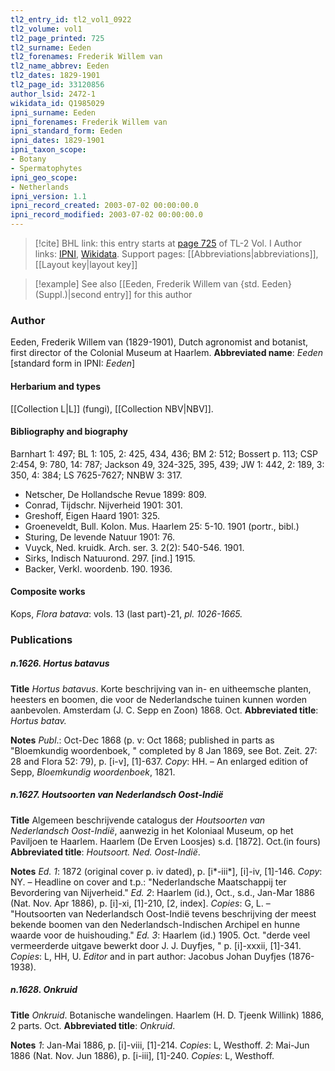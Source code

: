```yaml
---
tl2_entry_id: tl2_vol1_0922
tl2_volume: vol1
tl2_page_printed: 725
tl2_surname: Eeden
tl2_forenames: Frederik Willem van
tl2_name_abbrev: Eeden
tl2_dates: 1829-1901
tl2_page_id: 33120856
author_lsid: 2472-1
wikidata_id: Q1985029
ipni_surname: Eeden
ipni_forenames: Frederik Willem van
ipni_standard_form: Eeden
ipni_dates: 1829-1901
ipni_taxon_scope: 
- Botany
- Spermatophytes
ipni_geo_scope: 
- Netherlands
ipni_version: 1.1
ipni_record_created: 2003-07-02 00:00:00.0
ipni_record_modified: 2003-07-02 00:00:00.0
---
```


> [!cite] BHL link: this entry starts at [page 725](https://www.biodiversitylibrary.org/page/33120856) of TL-2 Vol. I
> Author links: [IPNI](https://www.ipni.org/a/2472-1), [Wikidata](https://www.wikidata.org/wiki/Q1985029). Support pages: [[Abbreviations|abbreviations]], [[Layout key|layout key]]

> [!example] See also [[Eeden, Frederik Willem van {std. Eeden} (Suppl.)|second entry]] for this author

### Author

Eeden, Frederik Willem van (1829-1901), Dutch agronomist and botanist, first director of the Colonial Museum at Haarlem. 
**Abbreviated name**: *Eeden* \[standard form in IPNI: *Eeden*\]

#### Herbarium and types

[[Collection L|L]] (fungi), [[Collection NBV|NBV]].

#### Bibliography and biography

Barnhart 1: 497; BL 1: 105, 2: 425, 434, 436; BM 2: 512; Bossert p. 113; CSP 2:454, 9: 780, 14: 787; Jackson 49, 324-325, 395, 439; JW 1: 442, 2: 189, 3: 350, 4: 384; LS 7625-7627; NNBW 3: 317.
- Netscher, De Hollandsche Revue 1899: 809.
- Conrad, Tijdschr. Nijverheid 1901: 301.
- Greshoff, Eigen Haard 1901: 325.
- Groeneveldt, Bull. Kolon. Mus. Haarlem 25: 5-10. 1901 (portr., bibl.)
- Sturing, De levende Natuur 1901: 76.
- Vuyck, Ned. kruidk. Arch. ser. 3. 2(2): 540-546. 1901.
- Sirks, Indisch Natuurond. 297. \[ind.\] 1915.
- Backer, Verkl. woordenb. 190. 1936.

#### Composite works

Kops, *Flora batava*: vols. 13 (last part)-21, *pl. 1026-1665.*

### Publications

##### n.1626. Hortus batavus

**Title**
*Hortus batavus*. Korte beschrijving van in- en uitheemsche planten, heesters en boomen, die voor de Nederlandsche tuinen kunnen worden aanbevolen. Amsterdam (J. C. Sepp en Zoon) 1868. Oct.
**Abbreviated title**: *Hortus batav.*

**Notes**
*Publ*.: Oct-Dec 1868 (p. v: Oct 1868; published in parts as "Bloemkundig woordenboek, " completed by 8 Jan 1869, see Bot. Zeit. 27: 28 and Flora 52: 79), p. \[i-v\], \[1\]-637.
*Copy*: HH. – An enlarged edition of Sepp, *Bloemkundig woordenboek*, 1821.

##### n.1627. Houtsoorten van Nederlandsch Oost-Indië

**Title**
Algemeen beschrijvende catalogus der *Houtsoorten van Nederlandsch Oost-Indië*, aanwezig in het Koloniaal Museum, op het Paviljoen te Haarlem. Haarlem (De Erven Loosjes) s.d. \[1872\]. Oct.(in fours)
**Abbreviated title**: *Houtsoort. Ned. Oost-Indië*.

**Notes**
*Ed. 1*: 1872 (original cover p. iv dated), p. \[i\*-iii\*\], \[i\]-iv, \[1\]-146. *Copy*: NY. – Headline on cover and t.p.: "Nederlandsche Maatschappij ter Bevordering van Nijverheid."
*Ed. 2*: Haarlem (id.), Oct., s.d., Jan-Mar 1886 (Nat. Nov. Apr 1886), p. \[i\]-xi, \[1\]-210, \[2, index\]. *Copies*: G, L. – "Houtsoorten van Nederlandsch Oost-Indië tevens beschrijving der meest bekende boomen van den Nederlandsch-Indischen Archipel en hunne waarde voor de huishouding."
*Ed. 3*: Haarlem (id.) 1905. Oct. "derde veel vermeerderde uitgave bewerkt door J. J. Duyfjes, " p. \[i\]-xxxii, \[1\]-341. *Copies*: L, HH, U. *Editor* and in part author: Jacobus Johan Duyfjes (1876-1938).

##### n.1628. Onkruid

**Title**
*Onkruid*. Botanische wandelingen. Haarlem (H. D. Tjeenk Willink) 1886, 2 parts. Oct.
**Abbreviated title**: *Onkruid*.

**Notes**
*1*: Jan-Mai 1886, p. \[i\]-viii, \[1\]-214. *Copies*: L, Westhoff.
*2*: Mai-Jun 1886 (Nat. Nov. Jun 1886), p. \[i-iii\], \[1\]-240. *Copies*: L, Westhoff.

